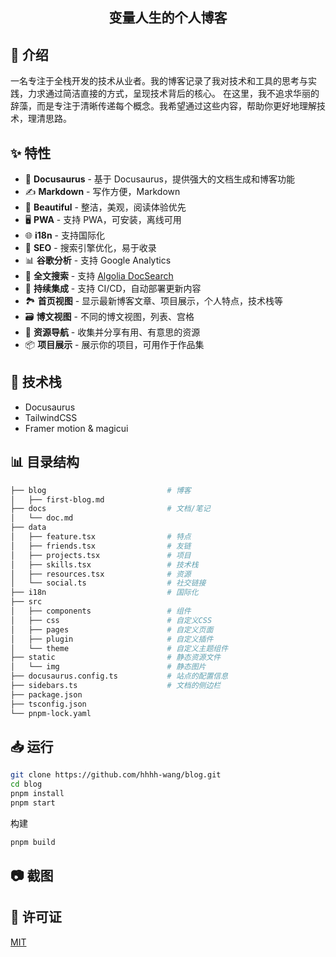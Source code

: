 <h2 align="center">
变量人生的个人博客
</h2>

## 👋 介绍

一名专注于全栈开发的技术从业者。我的博客记录了我对技术和工具的思考与实践，力求通过简洁直接的方式，呈现技术背后的核心。 在这里，我不追求华丽的辞藻，而是专注于清晰传递每个概念。我希望通过这些内容，帮助你更好地理解技术，理清思路。


## ✨ 特性

- 🦖 **Docusaurus** - 基于 Docusaurus，提供强大的文档生成和博客功能
- ✍️ **Markdown** - 写作方便，Markdown
- 🎨 **Beautiful** - 整洁，美观，阅读体验优先
- 🖥️ **PWA** - 支持 PWA，可安装，离线可用
- 🌐 **i18n** - 支持国际化
- 💯 **SEO** - 搜索引擎优化，易于收录
- 📊 **谷歌分析** - 支持 Google Analytics
- 🔎 **全文搜索** - 支持 [Algolia DocSearch](https://github.com/algolia/docsearch)
- 🚀 **持续集成** - 支持 CI/CD，自动部署更新内容
- 🏞️ **首页视图** - 显示最新博客文章、项目展示，个人特点，技术栈等
- 🗃️ **博文视图** - 不同的博文视图，列表、宫格
- 🌈 **资源导航** - 收集并分享有用、有意思的资源
- 📦 **项目展示** - 展示你的项目，可用作于作品集

## :wrench: 技术栈

- Docusaurus
- TailwindCSS
- Framer motion & magicui

## 📊 目录结构

```bash
├── blog                           # 博客
│   ├── first-blog.md
├── docs                           # 文档/笔记
│   └── doc.md
├── data
│   ├── feature.tsx                # 特点
│   ├── friends.tsx                # 友链
│   ├── projects.tsx               # 项目
│   ├── skills.tsx                 # 技术栈
│   ├── resources.tsx              # 资源
│   └── social.ts                  # 社交链接
├── i18n                           # 国际化
├── src
│   ├── components                 # 组件
│   ├── css                        # 自定义CSS
│   ├── pages                      # 自定义页面
│   ├── plugin                     # 自定义插件
│   └── theme                      # 自定义主题组件
├── static                         # 静态资源文件
│   └── img                        # 静态图片
├── docusaurus.config.ts           # 站点的配置信息
├── sidebars.ts                    # 文档的侧边栏
├── package.json
├── tsconfig.json
└── pnpm-lock.yaml
```

## 📥 运行

```bash
git clone https://github.com/hhhh-wang/blog.git
cd blog
pnpm install
pnpm start
```

构建

```bash
pnpm build
```

## 📷 截图

## 📝 许可证

[MIT](./LICENSE)
